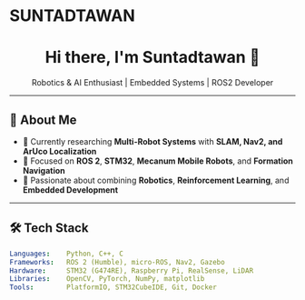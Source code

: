 # SUNTADTAWAN

<h1 align="center">Hi there, I'm Suntadtawan 👋</h1>
<p align="center">Robotics & AI Enthusiast | Embedded Systems | ROS2 Developer</p>

---

## 🧭 About Me

- 🔬 Currently researching **Multi-Robot Systems** with **SLAM, Nav2, and ArUco Localization**
- 🤖 Focused on **ROS 2**, **STM32**, **Mecanum Mobile Robots**, and **Formation Navigation**
- 🧠 Passionate about combining **Robotics**, **Reinforcement Learning**, and **Embedded Development**

---

## 🛠 Tech Stack

```yaml
Languages:    Python, C++, C
Frameworks:   ROS 2 (Humble), micro-ROS, Nav2, Gazebo
Hardware:     STM32 (G474RE), Raspberry Pi, RealSense, LiDAR
Libraries:    OpenCV, PyTorch, NumPy, matplotlib
Tools:        PlatformIO, STM32CubeIDE, Git, Docker
